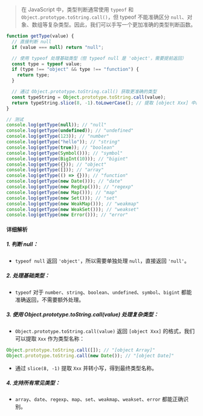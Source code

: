 > 在 JavaScript 中，类型判断通常使用 `typeof` 和 `Object.prototype.toString.call()`，但 typeof 不能准确区分 `null`、对象、数组等复杂类型。因此，我们可以手写一个更加准确的类型判断函数。

```js
function getType(value) {
  // 直接判断 null
  if (value === null) return "null";

  // 使用 typeof 处理基础类型（但 typeof null 是 'object'，需要提前返回）
  const type = typeof value;
  if (type !== "object" && type !== "function") {
    return type;
  }

  // 通过 Object.prototype.toString.call() 获取更准确的类型
  const typeString = Object.prototype.toString.call(value);
  return typeString.slice(8, -1).toLowerCase(); // 提取 [object Xxx] 中的 Xxx
}

// 测试
console.log(getType(null)); // "null"
console.log(getType(undefined)); // "undefined"
console.log(getType(123)); // "number"
console.log(getType("hello")); // "string"
console.log(getType(true)); // "boolean"
console.log(getType(Symbol())); // "symbol"
console.log(getType(BigInt(10))); // "bigint"
console.log(getType({})); // "object"
console.log(getType([])); // "array"
console.log(getType(() => {})); // "function"
console.log(getType(new Date())); // "date"
console.log(getType(new RegExp())); // "regexp"
console.log(getType(new Map())); // "map"
console.log(getType(new Set())); // "set"
console.log(getType(new WeakMap())); // "weakmap"
console.log(getType(new WeakSet())); // "weakset"
console.log(getType(new Error())); // "error"
```

#### 详细解析

##### 1. 判断 null：

- `typeof null` 返回 `'object'`，所以需要单独处理 `null`，直接返回 `'null'`。

##### 2. 处理基础类型：

- `typeof` 对于 `number`、`string`、`boolean`、`undefined`、`symbol`、`bigint` 都能准确返回，不需要额外处理。

##### 3. 使用 Object.prototype.toString.call(value) 处理复杂类型：

- `Object.prototype.toString.call(value)` 返回 `[object Xxx]` 的格式，我们可以提取 `Xxx` 作为类型名称：

```js
Object.prototype.toString.call([]); // "[object Array]"
Object.prototype.toString.call(new Date()); // "[object Date]"
```

- 通过 `slice(8, -1)` 提取 `Xxx` 并转小写，得到最终类型名称。

##### 4. 支持所有常见类型：

- `array`、`date`、`regexp`、`map`、`set`、`weakmap`、`weakset`、`error` 都能正确识别。
